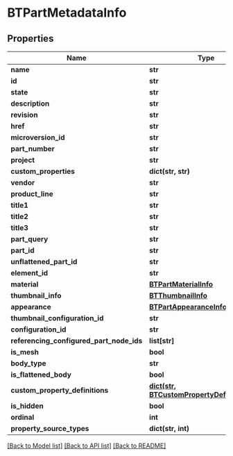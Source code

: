 # BTPartMetadataInfo

## Properties
Name | Type | Description | Notes
------------ | ------------- | ------------- | -------------
**name** | **str** |  | [optional] 
**id** | **str** |  | [optional] 
**state** | **str** |  | [optional] 
**description** | **str** |  | [optional] 
**revision** | **str** |  | [optional] 
**href** | **str** |  | [optional] 
**microversion_id** | **str** |  | [optional] 
**part_number** | **str** |  | [optional] 
**project** | **str** |  | [optional] 
**custom_properties** | **dict(str, str)** |  | [optional] 
**vendor** | **str** |  | [optional] 
**product_line** | **str** |  | [optional] 
**title1** | **str** |  | [optional] 
**title2** | **str** |  | [optional] 
**title3** | **str** |  | [optional] 
**part_query** | **str** |  | [optional] 
**part_id** | **str** |  | [optional] 
**unflattened_part_id** | **str** |  | [optional] 
**element_id** | **str** |  | [optional] 
**material** | [**BTPartMaterialInfo**](BTPartMaterialInfo.md) |  | [optional] 
**thumbnail_info** | [**BTThumbnailInfo**](BTThumbnailInfo.md) |  | [optional] 
**appearance** | [**BTPartAppearanceInfo**](BTPartAppearanceInfo.md) |  | [optional] 
**thumbnail_configuration_id** | **str** |  | [optional] 
**configuration_id** | **str** |  | [optional] 
**referencing_configured_part_node_ids** | **list[str]** |  | [optional] 
**is_mesh** | **bool** |  | [optional] 
**body_type** | **str** |  | [optional] 
**is_flattened_body** | **bool** |  | [optional] 
**custom_property_definitions** | [**dict(str, BTCustomPropertyDefinitionInfo)**](BTCustomPropertyDefinitionInfo.md) |  | [optional] 
**is_hidden** | **bool** |  | [optional] 
**ordinal** | **int** |  | [optional] 
**property_source_types** | **dict(str, int)** |  | [optional] 

[[Back to Model list]](../README.md#documentation-for-models) [[Back to API list]](../README.md#documentation-for-api-endpoints) [[Back to README]](../README.md)


